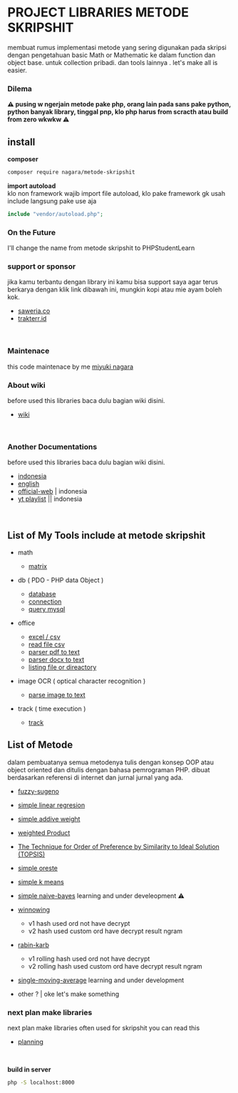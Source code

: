 # PROJECT LIBRARIES METODE SKRIPSHIT

membuat rumus implementasi metode yang sering digunakan pada skripsi dengan pengetahuan basic Math or Mathematic ke dalam function dan object base. untuk collection pribadi. dan tools lainnya . let's make all is easier.

### Dilema

**:warning: pusing w ngerjain metode pake php, orang lain pada sans pake python, python banyak library, tinggal pnp, klo php harus from scracth atau build from zero wkwkw :warning:**

## install

**composer**

```bash
composer require nagara/metode-skripshit
```

**import autoload**
<br>
klo non framework wajib import file autoload, klo pake framework gk usah include langsung pake use aja
```php
include "vendor/autoload.php";
```

### On the Future

I'll change the name from metode skripshit to PHPStudentLearn

### support or sponsor

jika kamu terbantu dengan library ini kamu bisa support saya agar terus berkarya dengan klik link dibawah ini, mungkin kopi atau mie ayam boleh kok.

- [saweria.co](https://saweria.co/naagaraa)
- [trakterr.id](https://trakteer.id/naagaraa/tip)

<br>

### Maintenace

this code maintenace by me [miyuki nagara](https://github.com/naagaraa)

### About wiki

before used this libraries baca dulu bagian wiki disini.

- [wiki](https://github.com/naagaraa/metode-skriphit/tree/main/wiki.md)

<br>

### Another Documentations

before used this libraries baca dulu bagian wiki disini.

- [indonesia](https://github.com/naagaraa/metode-skriphit/tree/main/documents/manual-indonesia.md)
- [english](https://github.com/naagaraa/metode-skriphit/tree/main/documents/manual-english.md)
- [official-web](https://nagara.gitbook.io/myphp-tools/) | indonesia
- [yt playlist](https://www.youtube.com/playlist?list=PLK5_CL-hAKCfNQkFHBOigInCJKk_F6-mY) || indonesia

<br>

## List of My Tools include at metode skripshit

- math

  - [matrix](https://github.com/naagaraa/metode-skriphit/blob/main/src/math/readme.md)

- db ( PDO - PHP data Object )

  - [database](https://github.com/naagaraa/metode-skriphit/blob/main/src/db/readme.md)
  - [connection](https://github.com/naagaraa/metode-skriphit/blob/main/src/db/readme.md)
  - [query mysql](https://github.com/naagaraa/metode-skriphit/blob/main/src/db/readme.md)

- office

  - [excel / csv](https://github.com/naagaraa/metode-skriphit/blob/main/src/office/readme.md)
  - [read file csv](https://github.com/naagaraa/metode-skriphit/blob/main/src/office/readme.md)
  - [parser pdf to text](https://github.com/naagaraa/metode-skriphit/blob/main/src/office/readme.md)
  - [parser docx to text](https://github.com/naagaraa/metode-skriphit/blob/main/src/office/readme.md)
  - [listing file or direactory](https://github.com/naagaraa/metode-skriphit/blob/main/src/office/readme.md)

- image OCR ( optical character recognition )

  - [parse image to text](https://github.com/naagaraa/metode-skriphit/tree/main/src/img/readme.md)

- track ( time execution )
  - [track ](https://github.com/naagaraa/metode-skriphit/tree/main/src/timetrack.md)

## List of Metode

dalam pembuatanya semua metodenya tulis dengan konsep OOP atau object oriented dan ditulis dengan bahasa pemrograman PHP. dibuat berdasarkan referensi di internet dan jurnal jurnal yang ada.

- [fuzzy-sugeno](https://github.com/naagaraa/metode-skriphit/blob/main/src/metode/fuzzy/readme.md)

- [simple linear regresion](https://github.com/naagaraa/metode-skriphit/blob/main/src/metodelinear-regresion/readme.md)

- [simple addive weight](https://github.com/naagaraa/metode-skriphit/blob/main/src/metode/saw/readme.md)

- [weighted Product](https://github.com/naagaraa/metode-skriphit/blob/main/src/metode/wp/readme.md)


- [The Technique for Order of Preference by Similarity to Ideal Solution (TOPSIS)](https://github.com/naagaraa/metode-skriphit/blob/main/src/metode/topsis/readme.md)

- [simple oreste](https://github.com/naagaraa/metode-skriphit/blob/main/src/metode/oreste/readme.md)


- [simple k means](https://github.com/naagaraa/metode-skriphit/blob/main/src/metode/k-means/readme.md)

- [simple naive-bayes](https://github.com/naagaraa/metode-skriphit/blob/main/src/metode/naive-bayes/readme.md) learning and under develeopment :warning:

- [winnowing](https://github.com/naagaraa/metode-skriphit/blob/main/src/metode/winnowing/readme.md)
  - v1 hash used ord not have decrypt
  - v2 hash used custom ord have decrypt result ngram


- [rabin-karb](https://github.com/naagaraa/metode-skriphit/blob/main/src/metode/rabin-karb/readme.md) 
  - v1 rolling hash used ord not have decrypt
  - v2 rolling hash used custom ord have decrypt result ngram 

- [single-moving-average](https://github.com/naagaraa/metode-skriphit/blob/main/src/metode/single-moving-average/readme.md) 
learning and under development
- other ? | oke let's make something

### next plan make libraries

next plan make libraries often used for skripshit you can read this

- [planning](https://github.com/naagaraa/metode-skriphit/tree/main/src/metode/readme.md)

<br>

**build in server**

```bash
php -S localhost:8000
```

